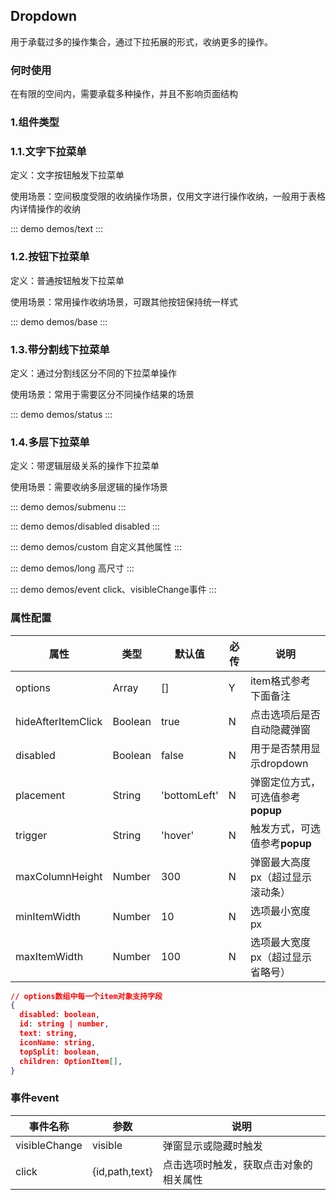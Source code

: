  ## Dropdown 
 
用于承载过多的操作集合，通过下拉拓展的形式，收纳更多的操作。

### 何时使用
在有限的空间内，需要承载多种操作，并且不影响页面结构

### 1.组件类型
### 1.1.文字下拉菜单
定义：文字按钮触发下拉菜单

使用场景：空间极度受限的收纳操作场景，仅用文字进行操作收纳，一般用于表格内详情操作的收纳

::: demo demos/text
:::


### 1.2.按钮下拉菜单
定义：普通按钮触发下拉菜单

使用场景：常用操作收纳场景，可跟其他按钮保持统一样式

::: demo demos/base
:::

### 1.3.带分割线下拉菜单
定义：通过分割线区分不同的下拉菜单操作

使用场景：常用于需要区分不同操作结果的场景

::: demo demos/status
:::

### 1.4.多层下拉菜单
定义：带逻辑层级关系的操作下拉菜单

使用场景：需要收纳多层逻辑的操作场景

::: demo demos/submenu
:::

::: demo demos/disabled disabled
:::

::: demo demos/custom 自定义其他属性
:::

::: demo demos/long 高尺寸
:::

::: demo demos/event click、visibleChange事件
:::

### 属性配置

| 属性 | 类型 | 默认值 | 必传 | 说明 |
|-----|-----|-----|-----|-----|
|options|Array|[]|Y|item格式参考下面备注|
|hideAfterItemClick|Boolean|true|N|点击选项后是否自动隐藏弹窗|
|disabled|Boolean|false|N|用于是否禁用显示dropdown|
|placement|String|'bottomLeft'|N|弹窗定位方式，可选值参考**popup**|
|trigger|String|'hover'|N|触发方式，可选值参考**popup**|
|maxColumnHeight|Number|300|N|弹窗最大高度px（超过显示滚动条）|
|minItemWidth|Number|10|N|选项最小宽度px|
|maxItemWidth|Number|100|N|选项最大宽度px（超过显示省略号）|

```json
// options数组中每一个item对象支持字段
{
  disabled: boolean,
  id: string | number,
  text: string,
  iconName: string,
  topSplit: boolean,
  children: OptionItem[],
}
```

### 事件event

| 事件名称 | 参数 | 说明 |
|-----|-----|-----|
|visibleChange|visible|弹窗显示或隐藏时触发|
|click|{id,path,text}|点击选项时触发，获取点击对象的相关属性|
